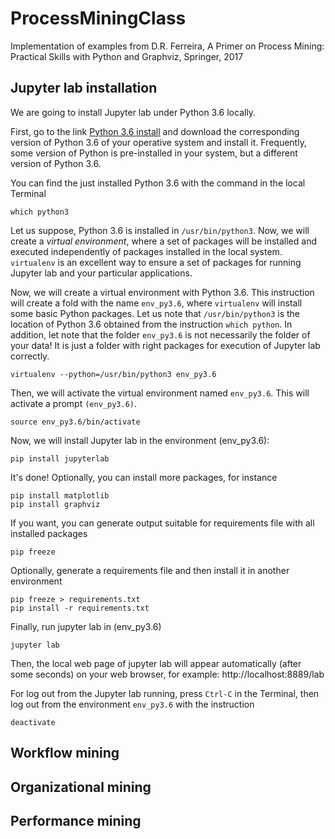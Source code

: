 # ProcessMiningClass
Implementation of examples from D.R. Ferreira, A Primer on Process Mining: Practical Skills with Python and Graphviz, Springer, 2017

## Jupyter lab installation
We are going to install Jupyter lab under Python 3.6 locally.

First, go to the link [Python 3.6 install](https://www.python.org/downloads/release/python-360/) and download the corresponding version of Python 3.6 of your operative system and install it. Frequently, some version of Python is pre-installed in your system, but a different version of Python 3.6.

You can find the just installed Python 3.6 with the command in the local Terminal

    which python3
  
Let us suppose, Python 3.6 is installed in `/usr/bin/python3`. Now, we will create a *virtual environment*, where a set of packages will be installed and executed independently of packages installed in the local system. `virtualenv` is an excellent way to ensure a set of packages for running Jupyter lab and your particular applications.

Now, we will create a virtual environment with Python 3.6. This instruction will create a fold with the name `env_py3.6`, where `virtualenv` will install some basic Python packages. Let us note that `/usr/bin/python3` is the location of Python 3.6 obtained from the instruction `which python`. In addition, let note that the folder `env_py3.6` is not necessarily the folder of your data! It is just a folder with right packages for execution of Jupyter lab correctly.

    virtualenv --python=/usr/bin/python3 env_py3.6

Then, we will activate the virtual environment named `env_py3.6`. This will activate a prompt `(env_py3.6)`.

    source env_py3.6/bin/activate

Now, we will install Jupyter lab in the environment (env_py3.6):

    pip install jupyterlab

It's done! Optionally, you can install more packages, for instance

    pip install matplotlib
    pip install graphviz

If you want, you can generate output suitable for requirements file with all installed packages

    pip freeze

Optionally, generate a requirements file and then install it in another environment

    pip freeze > requirements.txt
    pip install -r requirements.txt

Finally, run jupyter lab in (env_py3.6)

    jupyter lab

Then, the local web page of jupyter lab will appear automatically (after some seconds) on your web browser, for example: http://localhost:8889/lab

For log out from the Jupyter lab running, press `Ctrl-C` in the Terminal, then log out from the environment `env_py3.6` with the instruction

    deactivate

## Workflow mining

## Organizational mining

## Performance mining


